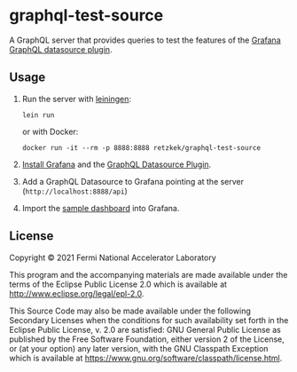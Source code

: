 # graphql-test-source

A GraphQL server that provides queries to test the features of the
[Grafana](https://grafana.com) [GraphQL datasource
plugin](https://github.com/fifemon/graphql-datasource).

## Usage

1. Run the server with [leiningen](https://github.com/technomancy/leiningen):

    `lein run`
    
    or with Docker:
    
    `docker run -it --rm -p 8888:8888 retzkek/graphql-test-source`
    
2. [Install
   Grafana](https://grafana.com/docs/grafana/latest/installation/?pg=docs) and
   the [GraphQL Datasource
   Plugin](https://grafana.com/grafana/plugins/fifemon-graphql-datasource/?tab=installation).

3. Add a GraphQL Datasource to Grafana pointing at the server (`http://localhost:8888/api`)

5. Import the [sample dashboard](https://grafana.com/grafana/dashboards/14079) into Grafana.

## License

Copyright © 2021 Fermi National Accelerator Laboratory

This program and the accompanying materials are made available under the
terms of the Eclipse Public License 2.0 which is available at
http://www.eclipse.org/legal/epl-2.0.

This Source Code may also be made available under the following Secondary
Licenses when the conditions for such availability set forth in the Eclipse
Public License, v. 2.0 are satisfied: GNU General Public License as published by
the Free Software Foundation, either version 2 of the License, or (at your
option) any later version, with the GNU Classpath Exception which is available
at https://www.gnu.org/software/classpath/license.html.
